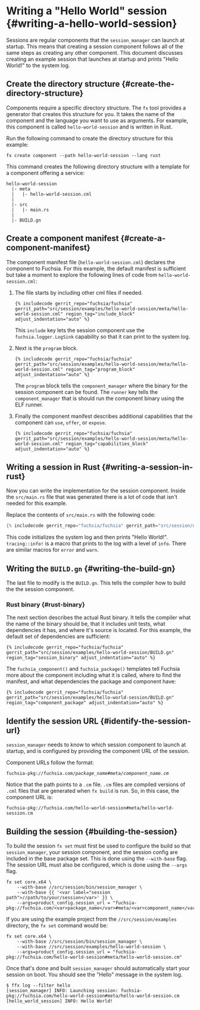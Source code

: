 # Writing a "Hello World" session {#writing-a-hello-world-session}

Sessions are regular components that the `session_manager` can launch at
startup. This means that creating a session component follows all of the same
steps as creating any other component. This document discusses creating an
example session that launches at startup and prints "Hello World!" to the system
log.

## Create the directory structure {#create-the-directory-structure}

Components require a specific directory structure. The `fx` tool provides a
generator that creates this structure for you. It takes the name of the
component and the language you want to use as arguments. For example, this
component is called `hello-world-session` and is written in Rust.

Run the following command to create the directory structure for this example:

```posix-terminal
fx create component --path hello-world-session --lang rust
```

This command creates the following directory structure with a template for a
component offering a service:

```none
hello-world-session
  |- meta
  |   |- hello-world-session.cml
  |
  |- src
  |   |- main.rs
  |
  |- BUILD.gn
```

## Create a component manifest {#create-a-component-manifest}

The component manifest file (`hello-world-session.cml`) declares the component
to Fuchsia. For this example, the default manifest is sufficient but take a
moment to explore the following lines of code from `hello-world-session.cml`:

1. The file starts by including other cml files if needed.

   ```json5
   {% includecode gerrit_repo="fuchsia/fuchsia" gerrit_path="src/session/examples/hello-world-session/meta/hello-world-session.cml" region_tag="include_block" adjust_indentation="auto" %}
   ```

   This `include` key lets the session component use the
   `fuchsia.logger.LogSink` capability so that it can print to the system log.

1. Next is the `program` block.

   ```json5
   {% includecode gerrit_repo="fuchsia/fuchsia" gerrit_path="src/session/examples/hello-world-session/meta/hello-world-session.cml" region_tag="program_block" adjust_indentation="auto" %}
   ```

   The `program` block tells the `component_manager` where the binary for the
   session component can be found. The `runner` key tells the `component_manager`
   that is should run the component binary using the ELF runner.

1. Finally the component manifest describes additional capabilities that the
   component can `use`, `offer`, or `expose`.

   ```json5
   {% includecode gerrit_repo="fuchsia/fuchsia" gerrit_path="src/session/examples/hello-world-session/meta/hello-world-session.cml" region_tag="capabilities_block" adjust_indentation="auto" %}
   ```

## Writing a session in Rust {#writing-a-session-in-rust}

Now you can write the implementation for the session component. Inside the
`src/main.rs` file that was generated there is a lot of code that isn't needed
for this example.

Replace the contents of `src/main.rs` with the following code:

```rust
{% includecode gerrit_repo="fuchsia/fuchsia" gerrit_path="src/session/examples/hello-world-session/src/main.rs" region_tag="main" adjust_indentation="auto" %}
```

This code initializes the system log and then prints "Hello World!".
`tracing::info!` is a macro that prints to the log with a level of `info`.
There are similar macros for `error` and `warn`.

## Writing the `BUILD.gn` {#writing-the-build-gn}

The last file to modify is the `BUILD.gn`. This tells the compiler how to build
the the session component.

### Rust binary {#rust-binary}

The next section describes the actual Rust binary. It tells the compiler what
the name of the binary should be, that it includes unit tests, what dependencies
it has, and where it's source is located. For this example, the default set of
dependencies are sufficient:

```gn
{% includecode gerrit_repo="fuchsia/fuchsia" gerrit_path="src/session/examples/hello-world-session/BUILD.gn" region_tag="session_binary" adjust_indentation="auto" %}
```

The `fuchsia_component()` and `fuchsia_package()` templates tell Fuchsia more
about the component including what it is called, where to find the manifest,
and what dependencies the package and component have:

```gn
{% includecode gerrit_repo="fuchsia/fuchsia" gerrit_path="src/session/examples/hello-world-session/BUILD.gn" region_tag="component_package" adjust_indentation="auto" %}
```

## Identify the session URL {#identify-the-session-url}

`session_manager` needs to know to which session component to launch at startup,
and is configured by providing the component URL of the session.

Component URLs follow the format:

<pre><code>fuchsia-pkg://fuchsia.com/<var>package_name</var>#meta/<var>component_name.cm</var></code></pre>

Notice that the path points to a `.cm` file. `.cm` files are compiled versions
of `.cml` files that are generated when `fx build` is run. So, in this case, the
component URL is:

```none
fuchsia-pkg://fuchsia.com/hello-world-session#meta/hello-world-session.cm
```

## Building the session {#building-the-session}

To build the session `fx set` must first be used to configure the build so that
`session_manager`, your session component, and the session config are included
in the base package set. This is done using the `--with-base` flag. The session
URL must also be configured, which is done using the `--args` flag.

```posix-terminal
fx set core.x64 \
    --with-base //src/session/bin/session_manager \
    --with-base {{ '<var label="session path">//path/to/your/session</var>' }} \
    --args=product_config.session_url = "fuchsia-pkg://fuchsia.com/<var>package_name</var>#meta/<var>component_name</var>.cm"
```

If you are using the example project from the `//src/session/examples` directory,
the `fx set` command would be:

```posix-terminal
fx set core.x64 \
    --with-base //src/session/bin/session_manager \
    --with-base //src/session/examples/hello-world-session \
    --args=product_config.session_url = "fuchsia-pkg://fuchsia.com/hello-world-session#meta/hello-world-session.cm"
```

Once that's done and built `session_manager` should automatically start your
session on boot. You should see the "Hello" message in the system log.

```none {:.devsite-disable-click-to-copy}
$ ffx log --filter hello
[session_manager] INFO: Launching session: fuchsia-pkg://fuchsia.com/hello-world-session#meta/hello-world-session.cm
[hello_world_session] INFO: Hello World!
```
